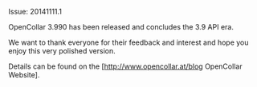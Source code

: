 Issue: 20141111.1

OpenCollar 3.990 has been released and concludes the 3.9 API era.

We want to thank everyone for their feedback and interest and hope you enjoy this very polished version.

Details can be found on the [http://www.opencollar.at/blog OpenCollar Website].
